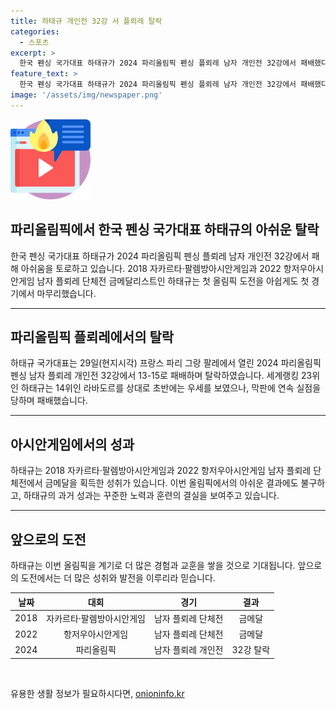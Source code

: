 ```yaml
---
title: 하태규 개인전 32강 서 플뢰레 탈락
categories:
  - 스포츠
excerpt: >
  한국 펜싱 국가대표 하태규가 2024 파리올림픽 펜싱 플뢰레 남자 개인전 32강에서 패배했다. 유일하게 출전한 플뢰레에서 스페인 선수에게 13-15로 패배한 하태규는 아쉬움을 토로했다. 이전의 대회에서는 성과를 거둔 그였지만, 올림픽에서는 첫 경기에서 탈락하며 실망을 안기게 되었다. 상대를 앞섰으나 중반 이후 동점을 허용하며 역전패했고, 경기 종료 직전에 연속 실점으로 패배를 안았다.
feature_text: >
  한국 펜싱 국가대표 하태규가 2024 파리올림픽 펜싱 플뢰레 남자 개인전 32강에서 패배했다. 유일하게 출전한 플뢰레에서 스페인 선수에게 13-15로 패배한 하태규는 아쉬움을 토로했다. 이전의 대회에서는 성과를 거둔 그였지만, 올림픽에서는 첫 경기에서 탈락하며 실망을 안기게 되었다. 상대를 앞섰으나 중반 이후 동점을 허용하며 역전패했고, 경기 종료 직전에 연속 실점으로 패배를 안았다.
image: '/assets/img/newspaper.png'
---
```


<p><img src="/assets/img/news.png" alt="rentncar 속보" /></p>

<h2 data-ke-size="size24"><b>파리올림픽에서 한국 펜싱 국가대표 하태규의 아쉬운 탈락</b></h2>

<p data-ke-size="size16">한국 펜싱 국가대표 하태규가 2024 파리올림픽 펜싱 플뢰레 남자 개인전 32강에서 패해 아쉬움을 토로하고 있습니다. 2018 자카르타·팔렘방아시안게임과 2022 항저우아시안게임 남자 플뢰레 단체전 금메달리스트인 하태규는 첫 올림픽 도전을 아쉽게도 첫 경기에서 마무리했습니다.</p>

<hr>

<h2 data-ke-size="size26">파리올림픽 플뢰레에서의 탈락</h2>

<p data-ke-size="size16">하태규 국가대표는 29일(현지시각) 프랑스 파리 그랑 팔레에서 열린 2024 파리올림픽 펜싱 남자 플뢰레 개인전 32강에서 13-15로 패배하며 탈락하였습니다. 세계랭킹 23위인 하태규는 14위인 라바도르를 상대로 초반에는 우세를 보였으나, 막판에 연속 실점을 당하며 패배했습니다.</p>

<hr>

<h2 data-ke-size="size26">아시안게임에서의 성과</h2>

<p data-ke-size="size16">하태규는 2018 자카르타·팔렘방아시안게임과 2022 항저우아시안게임 남자 플뢰레 단체전에서 금메달을 획득한 성취가 있습니다. 이번 올림픽에서의 아쉬운 결과에도 불구하고, 하태규의 과거 성과는 꾸준한 노력과 훈련의 결실을 보여주고 있습니다.</p>

<hr>

<h2 data-ke-size="size26">앞으로의 도전</h2>

<p data-ke-size="size16">하태규는 이번 올림픽을 계기로 더 많은 경험과 교훈을 쌓을 것으로 기대됩니다. 앞으로의 도전에서는 더 많은 성취와 발전을 이루리라 믿습니다.</p>

<table>
<thead>
<tr>
<th style="text-align: center;">날짜</th>
<th style="text-align: center;">대회</th>
<th style="text-align: center;">경기</th>
<th style="text-align: center;">결과</th>
</tr>
</thead>
<tbody>
<tr>
<td style="text-align: center;">2018</td>
<td style="text-align: center;">자카르타·팔렘방아시안게임</td>
<td style="text-align: center;">남자 플뢰레 단체전</td>
<td style="text-align: center;">금메달</td>
</tr>
<tr>
<td style="text-align: center;">2022</td>
<td style="text-align: center;">항저우아시안게임</td>
<td style="text-align: center;">남자 플뢰레 단체전</td>
<td style="text-align: center;">금메달</td>
</tr>
<tr>
<td style="text-align: center;">2024</td>
<td style="text-align: center;">파리올림픽</td>
<td style="text-align: center;">남자 플뢰레 개인전</td>
<td style="text-align: center;">32강 탈락</td>
</tr>
</tbody>
</table>

<p data-ke-size="size16">&nbsp;</p>
유용한 생활 정보가 필요하시다면, <a href="https://onioninfo.kr" rel="dofollow">onioninfo.kr</a>


